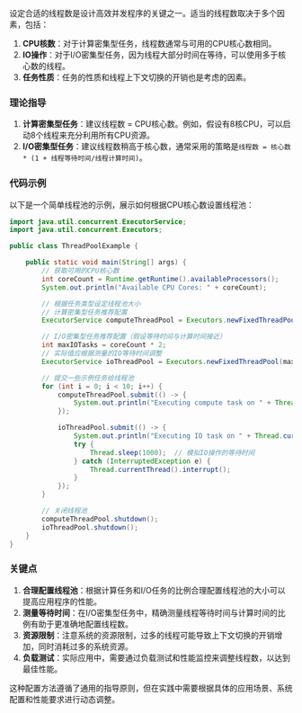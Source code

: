 设定合适的线程数是设计高效并发程序的关键之一。适当的线程数取决于多个因素，包括：

1. **CPU核数**：对于计算密集型任务，线程数通常与可用的CPU核心数相同。
2. **IO操作**：对于I/O密集型任务，因为线程大部分时间在等待，可以使用多于核心数的线程。
3. **任务性质**：任务的性质和线程上下文切换的开销也是考虑的因素。

### 理论指导

1. **计算密集型任务**：建议线程数 = CPU核心数。例如，假设有8核CPU，可以启动8个线程来充分利用所有CPU资源。
2. **I/O密集型任务**：建议线程数稍高于核心数，通常采用的策略是`线程数 = 核心数 * (1 + 线程等待时间/线程计算时间)`。

### 代码示例

以下是一个简单线程池的示例，展示如何根据CPU核心数设置线程池：

```java
import java.util.concurrent.ExecutorService;  
import java.util.concurrent.Executors;  

public class ThreadPoolExample {  

    public static void main(String[] args) {  
        // 获取可用的CPU核心数  
        int coreCount = Runtime.getRuntime().availableProcessors();  
        System.out.println("Available CPU Cores: " + coreCount);  

        // 根据任务类型设定线程池大小  
        // 计算密集型任务推荐配置  
        ExecutorService computeThreadPool = Executors.newFixedThreadPool(coreCount);  

        // I/O密集型任务推荐配置（假设等待时间与计算时间接近）  
        int maxIOTasks = coreCount * 2;  
        // 实际值应根据测量的IO等待时间调整  
        ExecutorService ioThreadPool = Executors.newFixedThreadPool(maxIOTasks);  

        // 提交一些示例任务给线程池  
        for (int i = 0; i < 10; i++) {  
            computeThreadPool.submit(() -> {  
                System.out.println("Executing compute task on " + Thread.currentThread().getName());  
            });  

            ioThreadPool.submit(() -> {  
                System.out.println("Executing IO task on " + Thread.currentThread().getName());  
                try {  
                    Thread.sleep(1000);  // 模拟IO操作的等待时间  
                } catch (InterruptedException e) {  
                    Thread.currentThread().interrupt();  
                }  
            });  
        }  

        // 关闭线程池  
        computeThreadPool.shutdown();  
        ioThreadPool.shutdown();  
    }  
}
```

### 关键点

1. **合理配置线程池**：根据计算任务和I/O任务的比例合理配置线程池的大小可以提高应用程序的性能。
2. **测量等待时间**：在I/O密集型任务中，精确测量线程等待时间与计算时间的比例有助于更准确地配置线程数。
3. **资源限制**：注意系统的资源限制，过多的线程可能导致上下文切换的开销增加，同时消耗过多的系统资源。
4. **负载测试**：实际应用中，需要通过负载测试和性能监控来调整线程数，以达到最佳性能。

这种配置方法遵循了通用的指导原则，但在实践中需要根据具体的应用场景、系统配置和性能要求进行动态调整。
